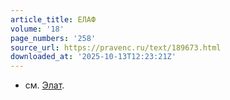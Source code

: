```yaml
---
article_title: ЕЛАФ
volume: '18'
page_numbers: '258'
source_url: https://pravenc.ru/text/189673.html
downloaded_at: '2025-10-13T12:23:21Z'
---
```


- см. [Элат](https://pravenc.ru/text/Элат.html).
